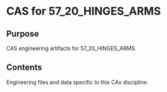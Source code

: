# CAS for 57_20_HINGES_ARMS

## Purpose
CAS engineering artifacts for 57_20_HINGES_ARMS.

## Contents
Engineering files and data specific to this CAx discipline.

